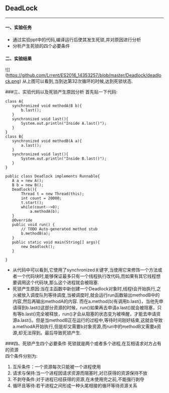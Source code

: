 ## DeadLock
----------
#### 一、实验任务
* 通过实验ppt中的代码,编译运行后使其发生死锁,并对原因进行分析
* 分析产生死锁的四个必要条件

#### 二、实验结果
 ![] (https://github.com/Lrrent/ES2016_14353257/blob/master/Deadlock/deadlock.png)
 从上图可以看到,当到达第32次循环的时候,达到死锁状态.
 

###三、实验代码以及死锁产生原因分析
首先贴一下代码:
 ```
class A{
	synchronized void methodA(B b){
		b.last();
	}
	synchronized void last(){
		System.out.println("Inside A.last()");
	}
}
 class B{
	synchronized void methodB(A a){
		a.last();
	}
	synchronized void last(){
		System.out.println("Inside B.last()");
	}
}

public class Deadlock implements Runnable{
	A a = new A();
	B b = new B();
	Deadlock(){
		Thread t = new Thread(this);
		int count = 20000;
		t.start();
		while(count-->0);
			a.methodA(b);
	}
	@Override
	public void run() {
		// TODO Auto-generated method stub
		b.methodB(a);
	}
	public static void main(String[] args){
		new Deadlock();
	}

}

 ```
 
*  从代码中可以看到,它使用了synchronized关键字,当使用它来修饰一个方法或者一个代码块时,能够保证最多只有一个线程执行改代码,而如果有其它线程想要调用这个代码块,那么这个进程就会被阻塞.
* 死锁产生原因:当在主函数中新创建一个Deadlock对象时,线程t会开始执行,之火被放入调度队列等待调度,当被调度时,就会运行run函数输出methodB中的内容,然后再输出methodA的内容. 而在a.method(b)有调用b.last()，当他先申请得到b.last()这部分资源的时候，run()如果再去申请a.last()就会被阻塞，只有等b.last()完全被释放，run()才会从阻塞的状态变为被唤醒，才能去申请资源a.last()。但是当methodB正在运行的过程中,等待时间刚好结束,这就会导致a.methodA开始执行,但是却又需要b对象资源,而run中的methodB又需要a资源,却无法得到。最后导致死锁产生.

###四、死锁产生四个必要条件
死锁就是两个或者多个进程,在互相请求对方占有的资源<br>
四个条件分别为:<br>
1.	互斥条件：一个资源每次只能被一个进程使用<br>
2.	请求与保持:当一个进程因请求资源而阻塞时,对已获得的资源保持不放<br>
3.	不剥夺条件:对于进程已经获得的资源,在未使用完之前,不能强行剥夺<br>
4.	循环且等待:若干进程之间形成一种头尾相接的循环等待资源关系<br>
